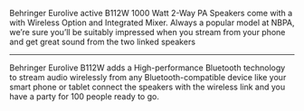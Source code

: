Behringer Eurolive active B112W 1000 Watt 2-Way PA Speakers come with a with Wireless Option and Integrated Mixer. Always a popular model at NBPA, we’re sure you’ll be suitably impressed when you stream from your phone and get great sound from the two linked speakers

---

 Behringer Eurolive B112W adds a High-performance Bluetooth technology to stream audio wirelessly from any Bluetooth-compatible device like your smart phone or tablet connect the speakers with the wireless link and you have a party for 100 people ready to go.
